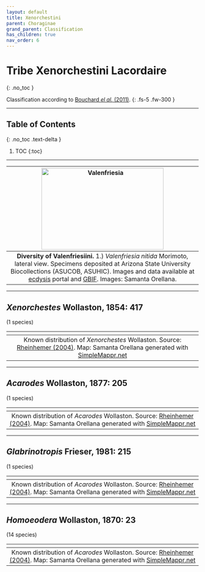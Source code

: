 ```yaml
---
layout: default
title: Xenorchestini
parent: Choraginae
grand_parent: Classification
has_children: true
nav_order: 6
---
```



# Tribe Xenorchestini Lacordaire
{: .no_toc }

Classification according to [Bouchard _el al._ (2011)](https://zookeys.pensoft.net/articles.php?id=4001).
{: .fs-5 .fw-300 }

---

## Table of Contents
{: .no_toc .text-delta }

1. TOC
{:toc}

---

| [<img src="https://serv.biokic.asu.edu/imglib/ecdysis/ASU_ASUCOB/ASUCOB0028/ASUCOB0028758_lateral_edited_1677960724.jpg" alt="Valenfriesia" width="320" height="213.4">](https://serv.biokic.asu.edu/ecdysis/collections/individual/index.php?occid=1170120) | 
|:--:| 
|**Diversity of Valenfriesiini.** 1.) *Valenfriesia nitida* Morimoto, lateral view. Specimens deposited at Arizona State University Biocollections (ASUCOB, ASUHIC). Images and data available at [ecdysis](https://serv.biokic.asu.edu/ecdysis/index.php) portal and [GBIF](https://gbif.org). Images: Samanta Orellana.|

---

## _Xenorchestes_ Wollaston, 1854: 417
(1 species)

|<img src="https://www.simplemappr.net/map/20451" alt="" />| 
|:--:| 
|Known distribution of _Xenorchestes_ Wollaston. Source: [Rheinhemer (2004)](https://www.zobodat.at/pdf/Mitt-Ent-Ver-Stuttgart_39_2004_0001-0244.pdf). Map: Samanta Orellana generated with [SimpleMappr.net](https://www.simplemappr.net/) |

---

## _Acarodes_ Wollaston, 1877: 205
(1 species)

|<img src="https://www.simplemappr.net/map/20452" alt="" />| 
|:--:| 
|Known distribution of _Acarodes_ Wollaston. Source: [Rheinhemer (2004)](https://www.zobodat.at/pdf/Mitt-Ent-Ver-Stuttgart_39_2004_0001-0244.pdf). Map: Samanta Orellana generated with [SimpleMappr.net](https://www.simplemappr.net/) |

---

## _Glabrinotropis_ Frieser, 1981: 215
(1 species)

|<img src="https://www.simplemappr.net/map/20456" alt="" />| 
|:--:| 
|Known distribution of _Acarodes_ Wollaston. Source: [Rheinhemer (2004)](https://www.zobodat.at/pdf/Mitt-Ent-Ver-Stuttgart_39_2004_0001-0244.pdf). Map: Samanta Orellana generated with [SimpleMappr.net](https://www.simplemappr.net/) |

---

## _Homoeodera_ Wollaston, 1870: 23
(14 species)

|<img src="https://www.simplemappr.net/map/20457" alt="" />| 
|:--:| 
|Known distribution of _Acarodes_ Wollaston. Source: [Rheinhemer (2004)](https://www.zobodat.at/pdf/Mitt-Ent-Ver-Stuttgart_39_2004_0001-0244.pdf). Map: Samanta Orellana generated with [SimpleMappr.net](https://www.simplemappr.net/) |
